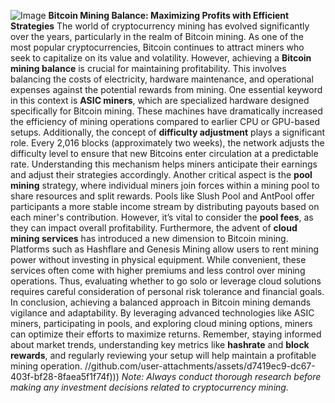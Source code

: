 
![Image](https://github.com/user-attachments/assets/d7419ec9-dc67-403f-bf28-8faea5f1f74f)
**Bitcoin Mining Balance: Maximizing Profits with Efficient Strategies**
The world of cryptocurrency mining has evolved significantly over the years, particularly in the realm of Bitcoin mining. As one of the most popular cryptocurrencies, Bitcoin continues to attract miners who seek to capitalize on its value and volatility. However, achieving a **Bitcoin mining balance** is crucial for maintaining profitability. This involves balancing the costs of electricity, hardware maintenance, and operational expenses against the potential rewards from mining.
One essential keyword in this context is **ASIC miners**, which are specialized hardware designed specifically for Bitcoin mining. These machines have dramatically increased the efficiency of mining operations compared to earlier CPU or GPU-based setups. Additionally, the concept of **difficulty adjustment** plays a significant role. Every 2,016 blocks (approximately two weeks), the network adjusts the difficulty level to ensure that new Bitcoins enter circulation at a predictable rate. Understanding this mechanism helps miners anticipate their earnings and adjust their strategies accordingly.
Another critical aspect is the **pool mining** strategy, where individual miners join forces within a mining pool to share resources and split rewards. Pools like Slush Pool and AntPool offer participants a more stable income stream by distributing payouts based on each miner's contribution. However, it’s vital to consider the **pool fees**, as they can impact overall profitability.
Furthermore, the advent of **cloud mining services** has introduced a new dimension to Bitcoin mining. Platforms such as Hashflare and Genesis Mining allow users to rent mining power without investing in physical equipment. While convenient, these services often come with higher premiums and less control over mining operations. Thus, evaluating whether to go solo or leverage cloud solutions requires careful consideration of personal risk tolerance and financial goals.
In conclusion, achieving a balanced approach in Bitcoin mining demands vigilance and adaptability. By leveraging advanced technologies like ASIC miners, participating in pools, and exploring cloud mining options, miners can optimize their efforts to maximize returns. Remember, staying informed about market trends, understanding key metrics like **hashrate** and **block rewards**, and regularly reviewing your setup will help maintain a profitable mining operation. 
 //github.com/user-attachments/assets/d7419ec9-dc67-403f-bf28-8faea5f1f74f)))
*Note: Always conduct thorough research before making any investment decisions related to cryptocurrency mining.*
